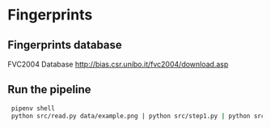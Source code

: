 # Fingerprints

## Fingerprints database

FVC2004 Database http://bias.csr.unibo.it/fvc2004/download.asp

## Run the pipeline

```bash
 pipenv shell 
 python src/read.py data/example.png | python src/step1.py | python src/write.py data/result.png
 ```